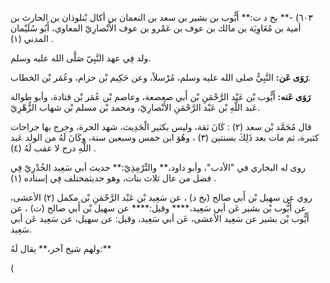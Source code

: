 ٦٠٣) -** بخ د ت:** أَيُّوب بن بشير بن سعد بن النعمان بن أكال بْنلوذان بن الحارث بن أمية بن مُعَاوِيَة بن مالك بن عوف بن عَمْرو بن عوف الأَنْصارِيّ المعاوي، أَبُو سُلَيْمان المدني (١) .

ولد فِي عهد النَّبِيّ صَلَّى الله عليه وسلم.

**رَوَى عَن:** النَّبِيُّ صلى الله عليه وسلم، مُرْسلاً، وعن حَكِيم بْن حزام، وعُمَر بْن الخطاب.

**رَوَى عَنه:** أَيُّوب بْن عَبْد الرَّحْمَنِ بْن أَبي صعصعة، وعاصم بْن عُمَر بْن قتادة، وأبو طوالة عَبد اللَّهِ بْن عَبْد الرَّحْمَنِ الأَنْصارِيّ، ومحمد بْن مسلم بْن شهاب الزُّهْرِيّ.

قال مُحَمَّد بْن سعد (٢) : كَانَ ثقة، وليس بكثير الْحَدِيث، شهد الحرة، وجرج بها جراحات كثيرة، ثم مات بعد ذَلِكَ بسنتين (٣) ، وهُوَ ابن خمس وسبعين سنة، وكَانَ لَهُ من الولد عَبد اللَّهِ درج لا عقب لَهُ (٤) .

روى له البخاري في "الأدب"، وأبو داود،** والتِّرْمِذِيّ:** حديث أبي سَعِيد الخُدْرِيّ فِي فضل من عال ثلاث بنات، وهو حديثمختلف فِي إسناده (١) .

روي عن سهيل بْن أَبي صالح (بخ د) ، عن سَعِيد بْن عَبْد الرَّحْمَنِ بْن مكمل (٢) الأعشى، عن أَيُّوب بْن بشير عَن أبي سَعِيد،**** وقيل:**** عن سهيل بْن أَبي صالح (ت) ، عن أَيُّوب بْن بشير عن سَعِيد الأعشى، عَن أبي سَعِيد، وقيل: عن سهيل، عن سَعِيد عَن أبي سَعِيد.

ولهم شيخ آخر،** يقال لَهُ:**

(
